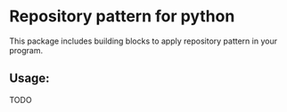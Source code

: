 # Repository pattern for python

This package includes building blocks to apply repository pattern in your program.

## Usage:

TODO
